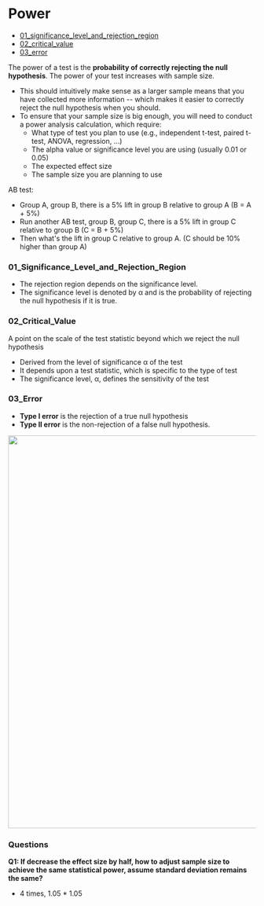 # Power
- [01_significance_level_and_rejection_region](https://github.com/krystinli/Legoland/blob/main/stats_basics/13_Power.md#01_significance_level_and_rejection_region)
- [02_critical_value](https://github.com/krystinli/Legoland/blob/main/stats_basics/13_Power.md#02_critical_value)
- [03_error](https://github.com/krystinli/Legoland/blob/main/stats_basics/13_Power.md#03_error)

The power of a test is the **probability of correctly rejecting the null hypothesis**. The power of your test increases with sample size.
- This should intuitively make sense as a larger sample means that you have collected more information -- which makes it easier to correctly reject the null hypothesis when you should.
- To ensure that your sample size is big enough, you will need to conduct a power analysis calculation, which require:
  - What type of test you plan to use (e.g., independent t-test, paired t-test, ANOVA, regression, ...)
  - The alpha value or significance level you are using (usually 0.01 or 0.05)
  - The expected effect size
  - The sample size you are planning to use

AB test: 
- Group A, group B, there is a 5% lift in group B relative to group A (B = A + 5%)
- Run another AB test, group B, group C, there is a 5% lift in group C relative to group B (C = B + 5%)
- Then what's the lift in group C relative to group A. (C should be 10% higher than group A) 

### 01_Significance_Level_and_Rejection_Region
- The rejection region depends on the significance level. 
- The significance level is denoted by α and is the probability of rejecting the null hypothesis if it is true. 

### 02_Critical_Value
A point on the scale of the test statistic beyond which we reject the null hypothesis
- Derived from the level of significance α of the test
- It depends upon a test statistic, which is specific to the type of test
- The significance level, α, defines the sensitivity of the test

### 03_Error
- **Type I error** is the rejection of a true null hypothesis
- **Type II error** is the non-rejection of a false null hypothesis.

<img src="https://miro.medium.com/max/4800/1*vpRxfDM8MHLtfTrO7Sx3zQ.png" width=800 />

<br />

### Questions
**Q1: If decrease the effect size by half, how to adjust sample size to achieve the same statistical power, assume standard deviation remains the same?**
- 4 times, 1.05 * 1.05
